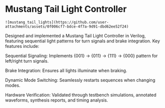 # Mustang Tail Light Controller

    ![mustang_tail_lights](https://github.com/user-attachments/assets/0f006cf7-bdce-4f7a-9d91-dbd62ee52f24)

Designed and implemented a Mustang Tail Light Controller in Verilog, featuring sequential light patterns for turn signals and brake integration. Key features include:

Sequential Signaling: Implements {001} → {011} → {111} → {000} pattern for left/right turn signals.

Brake Integration: Ensures all lights illuminate when braking.

Dynamic Mode Switching: Seamlessly restarts sequences when changing modes.

Hardware Verification: Validated through testbench simulations, annotated waveforms, synthesis reports, and timing analysis.

